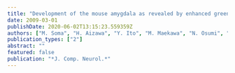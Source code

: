 ```yaml
---
title: "Development of the mouse amygdala as revealed by enhanced green fluorescent protein gene transfer by means of in utero electroporation"
date: 2009-03-01
publishDate: 2020-06-02T13:15:23.559359Z
authors: ["M. Soma", "H. Aizawa", "Y. Ito", "M. Maekawa", "N. Osumi", "E. Nakahira", "H. Okamoto", "K. Tanaka", "S. Yuasa"]
publication_types: ["2"]
abstract: ""
featured: false
publication: "*J. Comp. Neurol.*"
---
```


